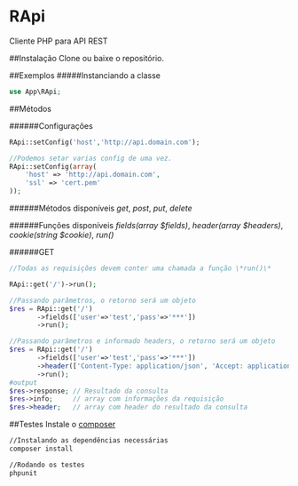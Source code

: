 # RApi
Cliente PHP para API REST

##Instalação
Clone ou baixe o repositório.

##Exemplos
#####Instanciando a classe
```php
use App\RApi;
```
##Métodos

######Configurações
```php
RApi::setConfig('host','http://api.domain.com');

//Podemos setar varias config de uma vez.
RApi::setConfig(array(
	'host' => 'http://api.domain.com',
	'ssl' => 'cert.pem'
));
```
######Métodos disponíveis
*get*, *post*, *put*, *delete*

######Funções disponíveis
*fields(array $fields)*, *header(array $headers)*, *cookie(string $cookie)*, *run()*

######GET
```php
//Todas as requisições devem conter uma chamada a função \*run()\*

RApi::get('/')->run();

//Passando parâmetros, o retorno será um objeto
$res = RApi::get('/')
       ->fields(['user'=>'test','pass'=>'***'])
       ->run();

//Passando parâmetros e informado headers, o retorno será um objeto
$res = RApi::get('/')
       ->fields(['user'=>'test','pass'=>'***'])
       ->header(['Content-Type: application/json', 'Accept: application/json'])
       ->run();       
#output
$res->response; // Resultado da consulta
$res->info;     // array com informações da requisição
$res->header;   // array com header do resultado da consulta
```

##Testes
Instale o [composer](https://getcomposer.org)
```sh
//Instalando as dependências necessárias
composer install

//Rodando os testes
phpunit
```